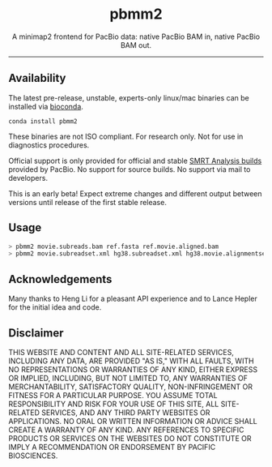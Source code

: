 <h1 align="center">pbmm2</h1>
<p align="center">A minimap2 frontend for PacBio data:
native PacBio BAM in, native PacBio BAM out.</p>

***

## Availability
The latest pre-release, unstable, experts-only linux/mac binaries can be installed via [bioconda](https://bioconda.github.io/).

    conda install pbmm2

These binaries are not ISO compliant.
For research only.
Not for use in diagnostics procedures.

Official support is only provided for official and stable
[SMRT Analysis builds](http://www.pacb.com/products-and-services/analytical-software/)
provided by PacBio.
No support for source builds.
No support via mail to developers.

This is an early beta!
Expect extreme changes and different output between versions until release of
the first stable release.

## Usage
```sh
> pbmm2 movie.subreads.bam ref.fasta ref.movie.aligned.bam
> pbmm2 movie.subreadset.xml hg38.subreadset.xml hg38.movie.alignmentset.xml
```

## Acknowledgements
Many thanks to Heng Li for a pleasant API experience and
to Lance Hepler for the initial idea and code.

## Disclaimer
THIS WEBSITE AND CONTENT AND ALL SITE-RELATED SERVICES, INCLUDING ANY DATA, ARE PROVIDED "AS IS," WITH ALL FAULTS, WITH NO REPRESENTATIONS OR WARRANTIES OF ANY KIND, EITHER EXPRESS OR IMPLIED, INCLUDING, BUT NOT LIMITED TO, ANY WARRANTIES OF MERCHANTABILITY, SATISFACTORY QUALITY, NON-INFRINGEMENT OR FITNESS FOR A PARTICULAR PURPOSE. YOU ASSUME TOTAL RESPONSIBILITY AND RISK FOR YOUR USE OF THIS SITE, ALL SITE-RELATED SERVICES, AND ANY THIRD PARTY WEBSITES OR APPLICATIONS. NO ORAL OR WRITTEN INFORMATION OR ADVICE SHALL CREATE A WARRANTY OF ANY KIND. ANY REFERENCES TO SPECIFIC PRODUCTS OR SERVICES ON THE WEBSITES DO NOT CONSTITUTE OR IMPLY A RECOMMENDATION OR ENDORSEMENT BY PACIFIC BIOSCIENCES.
